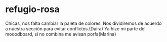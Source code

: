 # refugio-rosa
Chicas, nos falta cambiar la paleta de colores. Nos dividiremos de acuerdo a nuestra sección para evitar conflictos.(Daira)
Ya hize mi parte del mooodboard, si no combina me avisan porfa(Marina)